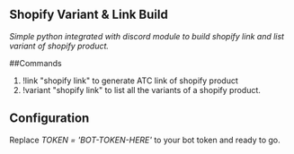 ## Shopify Variant & Link Build

*Simple python integrated with discord module to build shopify link and list variant of shopify product.*

##Commands

1. !link "shopify link" to generate ATC link of shopify product
2. !variant "shopify link" to list all the variants of a shopify product.


## Configuration

Replace *TOKEN = 'BOT-TOKEN-HERE'* to your bot token and ready to go.
